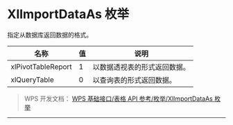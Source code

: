 # XlImportDataAs 枚举

指定从数据库返回数据的格式。

| 名称               | 值  | 说明                         |
|--------------------|-----|------------------------------|
| xlPivotTableReport | 1   | 以数据透视表的形式返回数据。 |
| xlQueryTable       | 0   | 以查询表的形式返回数据。     |

> WPS 开发文档： [WPS 基础接口/表格 API 参考/枚举/XlImportDataAs 枚举](https://qn.cache.wpscdn.cn/encs/doc/office_v19/topics/WPS%20%E5%9F%BA%E7%A1%80%E6%8E%A5%E5%8F%A3/%E8%A1%A8%E6%A0%BC%20API%20%E5%8F%82%E8%80%83/%E6%9E%9A%E4%B8%BE/XlImportDataAs%20%E6%9E%9A%E4%B8%BE.html)

------------------------------------------------------------------------
